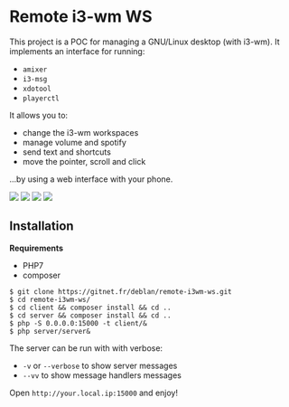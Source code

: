 Remote i3-wm WS
===============

This project is a POC for managing a GNU/Linux desktop (with i3-wm). It implements an interface for running:

* `amixer`
* `i3-msg`
* `xdotool`
* `playerctl`

It allows you to:

* change the i3-wm workspaces
* manage volume and spotify
* send text and shortcuts
* move the pointer, scroll and click

…by using a web interface with your phone.

![](https://upload.deblan.org/u/2018-02/5a7b3064.png)
![](https://upload.deblan.org/u/2018-02/5a7b2217.png)
![](https://upload.deblan.org/u/2018-02/5a7b221a.png)
![](https://upload.deblan.org/u/2018-02/5a7b221d.png)

Installation
------------

**Requirements**
* PHP7
* composer

```
$ git clone https://gitnet.fr/deblan/remote-i3wm-ws.git
$ cd remote-i3wm-ws/
$ cd client && composer install && cd ..
$ cd server && composer install && cd ..
$ php -S 0.0.0.0:15000 -t client/&
$ php server/server&
```

The server can be run with with verbose:

* `-v` or `--verbose` to show server messages
* `--vv` to show message handlers messages

Open `http://your.local.ip:15000` and enjoy!
